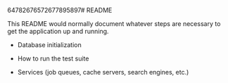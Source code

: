 64782676572677895897# README

This README would normally document whatever steps are necessary to get the
application up and running.


* Database initialization

* How to run the test suite

* Services (job queues, cache servers, search engines, etc.)

